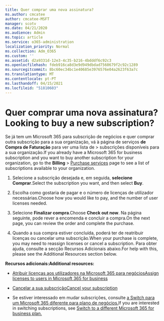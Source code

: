 ```yaml
---
title: Quer comprar uma nova assinatura?
ms.author: cmcatee
author: cmcatee-MSFT
manager: scotv
ms.date: 04/21/2020
ms.audience: Admin
ms.topic: article
ms.service: o365-administration
localization_priority: Normal
ms.collection: Adm_O365
ms.custom: ''
ms.assetid: d2a9331d-12e3-4c35-b216-4bdddf6c92c3
ms.openlocfilehash: fdeb916ca8d3e9d949dbdad7560679f2c92c1289
ms.sourcegitcommit: 8bc60ec34bc1e40685e3976576e04a2623f63a7c
ms.translationtype: MT
ms.contentlocale: pt-PT
ms.lasthandoff: 04/15/2021
ms.locfileid: "51810603"
---
```

# <a name="looking-to-buy-a-new-subscription"></a><span data-ttu-id="28bcf-102">Quer comprar uma nova assinatura?</span><span class="sxs-lookup"><span data-stu-id="28bcf-102">Looking to buy a new subscription?</span></span>

<span data-ttu-id="28bcf-103">Se já tem um Microsoft 365 para subscrição de negócios e quer comprar outra subscrição para a sua organização, vá à página de serviços **de Compra de Faturação** para ver uma lista de \> [](https://go.microsoft.com/fwlink/p/?linkid=868433) subscrições disponíveis para a sua organização.</span><span class="sxs-lookup"><span data-stu-id="28bcf-103">If you already have a Microsoft 365 for business subscription and you want to buy another subscription for your organization, go to the **Billing** \> [Purchase services](https://go.microsoft.com/fwlink/p/?linkid=868433) page to see a list of subscriptions available to your organization.</span></span>
 
1. <span data-ttu-id="28bcf-104">Selecione a subscrição desejada e, em seguida, **selecione Comprar**.</span><span class="sxs-lookup"><span data-stu-id="28bcf-104">Select the subscription you want, and then select **Buy**.</span></span>

2. <span data-ttu-id="28bcf-105">Escolha como gostaria de pagar e o número de licenças de utilizador necessárias.</span><span class="sxs-lookup"><span data-stu-id="28bcf-105">Choose how you would like to pay, and the number of user licenses needed.</span></span>

3. <span data-ttu-id="28bcf-106">Selecione **Finalizar compra**.</span><span class="sxs-lookup"><span data-stu-id="28bcf-106">Choose **Check out now**.</span></span> <span data-ttu-id="28bcf-107">Na página seguinte, pode rever a encomenda e concluir a compra.</span><span class="sxs-lookup"><span data-stu-id="28bcf-107">On the next page, you can review the order and complete the purchase.</span></span>

4. <span data-ttu-id="28bcf-108">Quando a sua compra estiver concluída, poderá ter de reatribuir licenças ou cancelar uma subscrição.</span><span class="sxs-lookup"><span data-stu-id="28bcf-108">When your purchase is complete, you may need to reassign licenses or cancel a subscription.</span></span> <span data-ttu-id="28bcf-109">Para obter ajuda, consulte a secção Recursos Adicionais abaixo.</span><span class="sxs-lookup"><span data-stu-id="28bcf-109">For help with this, please see the Additional Resources section below.</span></span>

 <span data-ttu-id="28bcf-110">**Recursos adicionais:**</span><span class="sxs-lookup"><span data-stu-id="28bcf-110">**Additional resources:**</span></span>
  
- [<span data-ttu-id="28bcf-111">Atribuir licenças aos utilizadores na Microsoft 365 para negócios</span><span class="sxs-lookup"><span data-stu-id="28bcf-111">Assign licenses to users in Microsoft 365 for business</span></span>](https://docs.microsoft.com/microsoft-365/admin/add-users/add-users)
    
- [<span data-ttu-id="28bcf-112">Cancelar a sua subscrição</span><span class="sxs-lookup"><span data-stu-id="28bcf-112">Cancel your subscription</span></span>](https://docs.microsoft.com/microsoft-365/commerce/subscriptions/cancel-your-subscription)
    
- <span data-ttu-id="28bcf-113">Se estiver interessado em mudar subscrições, consulte [a Switch para um Microsoft 365 diferente para plano de negócios.](https://docs.microsoft.com/microsoft-365/commerce/subscriptions/switch-to-a-different-plan)</span><span class="sxs-lookup"><span data-stu-id="28bcf-113">If you are interested in switching subscriptions, see [Switch to a different Microsoft 365 for business plan.](https://docs.microsoft.com/microsoft-365/commerce/subscriptions/switch-to-a-different-plan)</span></span>